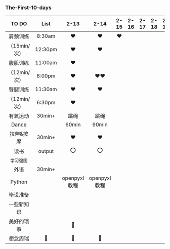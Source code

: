 ### The-First-10-days
|  TO DO   |  List  |  2-13  |  2-14  |  2-15  |  2-16  |  2-17  |  2-18  |  2-19  |  2-20  |  2-21  |  2-22  |
| :-----:  | :----: | :----: | :----: | :----: | :----: | :----: | :----: | :----: | :----: | :----: | :----: |
| 肩颈训练  | 8:30am |:hearts:|:hearts:|:hearts:|
|（15min/次）| 12:30pm|:hearts:|:hearts:|
| 腹肌训练  | 11:00am|:hearts:|        |
|（12min/次）|6:00pm|:hearts:|:hearts::hearts:|
| 臀腿训练  | 11:30am |:hearts:|:hearts:|
|（12min/次）| 6:30pm |:hearts:|        |    
| 有氧运动 | 30min+ | 跳绳     | 跳绳   |   
| Dance   |        |  60min   | 90min  |
| 拉伸&按摩| 30min+ |:hearts:|:hearts:|
|  读书   | output |   :o:   |   :o:  |
|`学习强国`|        |        |        |
| 外语    | 30min+ |         |        |
| Python ||openpyxl教程|openpyxl教程|
| 毕设准备|         |         |
|一些新知识|        |         |
|美好的琐事|        |  :memo: |
| 想念周瑞 |:heartbeat:|:heartbeat:|:heartbeat:|

